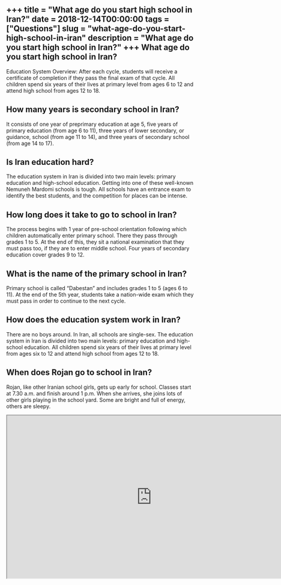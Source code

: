 +++
title = "What age do you start high school in Iran?"
date = 2018-12-14T00:00:00
tags = ["Questions"]
slug = "what-age-do-you-start-high-school-in-iran"
description = "What age do you start high school in Iran?"
+++
What age do you start high school in Iran?
------------------------------------------

Education System Overview: After each cycle, students will receive a certificate of completion if they pass the final exam of that cycle. All children spend six years of their lives at primary level from ages 6 to 12 and attend high school from ages 12 to 18.

How many years is secondary school in Iran?
-------------------------------------------

It consists of one year of preprimary education at age 5, five years of primary education (from age 6 to 11), three years of lower secondary, or guidance, school (from age 11 to 14), and three years of secondary school (from age 14 to 17).

Is Iran education hard?
-----------------------

The education system in Iran is divided into two main levels: primary education and high-school education. Getting into one of these well-known Nemuneh Mardomi schools is tough. All schools have an entrance exam to identify the best students, and the competition for places can be intense.

How long does it take to go to school in Iran?
----------------------------------------------

The process begins with 1 year of pre-school orientation following which children automatically enter primary school. There they pass through grades 1 to 5. At the end of this, they sit a national examination that they must pass too, if they are to enter middle school. Four years of secondary education cover grades 9 to 12.

What is the name of the primary school in Iran?
-----------------------------------------------

Primary school is called “Dabestan” and includes grades 1 to 5 (ages 6 to 11). At the end of the 5th year, students take a nation-wide exam which they must pass in order to continue to the next cycle.

How does the education system work in Iran?
-------------------------------------------

There are no boys around. In Iran, all schools are single-sex. The education system in Iran is divided into two main levels: primary education and high-school education. All children spend six years of their lives at primary level from ages six to 12 and attend high school from ages 12 to 18.

When does Rojan go to school in Iran?
-------------------------------------

Rojan, like other Iranian school girls, gets up early for school. Classes start at 7.30 a.m. and finish around 1 p.m. When she arrives, she joins lots of other girls playing in the school yard. Some are bright and full of energy, others are sleepy.

<iframe allow="accelerometer; autoplay; clipboard-write; encrypted-media; gyroscope; picture-in-picture" allowfullscreen="" class="__youtube_prefs__  epyt-is-override  no-lazyload" data-no-lazy="1" data-origheight="433" data-origwidth="770" data-skipgform_ajax_framebjll="" height="433" id="_ytid_52744" loading="lazy" src="https://www.youtube.com/embed/28lcMFw5FyY?enablejsapi=1&autoplay=0&cc_load_policy=0&cc_lang_pref=&iv_load_policy=1&loop=0&modestbranding=0&rel=1&fs=1&playsinline=0&autohide=2&theme=dark&color=red&controls=1&" title="YouTube player" width="770"></iframe>